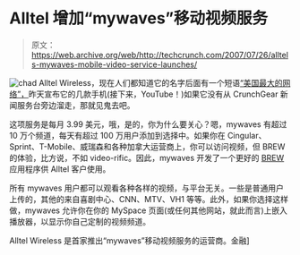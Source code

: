 # Alltel 增加“mywaves”移动视频服务

> 原文：<https://web.archive.org/web/http://techcrunch.com/2007/07/26/alltels-mywaves-mobile-video-service-launches/>

![chad](img/40255126f3eb5bc69bcb4b0185f00372.png) Alltel Wireless，现在人们都知道它的名字后面有一个短语[“美国最大的网络”，](https://web.archive.org/web/20160305030303/http://biz.yahoo.com/bw/070725/20070725005596.html?.v=1)昨天宣布它的几款手机(接下来，YouTube！)如果它没有从 CrunchGear 新闻服务台旁边溜走，那就见鬼去吧。

这项服务是每月 3.99 美元，哦，是的，你为什么要关心？嗯，mywaves 有超过 10 万个频道，每天有超过 100 万用户添加到选择中。如果你在 Cingular、Sprint、T-Mobile、威瑞森和各种加拿大运营商上，你可以访问视频，但 BREW 的体验，比方说，不如 video-rific。因此，mywaves 开发了一个更好的 [BREW](https://web.archive.org/web/20160305030303/http://en.wikipedia.org/wiki/BREW) 应用程序供 Alltel 客户使用。

所有 mywaves 用户都可以观看各种各样的视频，与平台无关。一些是普通用户上传的，其他的来自喜剧中心、CNN、MTV、VH1 等等。此外，如果你选择这样做，mywaves 允许你在你的 MySpace 页面(或任何其他网站，就此而言)上嵌入播放器，以显示你自己定制的视频频道。

Alltel Wireless 是首家推出“mywaves”移动视频服务的运营商。金融]